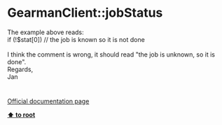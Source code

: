 # GearmanClient::jobStatus




<div class="phpcode"><span class="html">
The example above reads: <br>if (!$stat[0]) // the job is known so it is not done<br><br>I think the comment is wrong, it should read &quot;the job is unknown, so it is done&quot;.<br>Regards,<br>Jan</span>
</div>
  

#

[Official documentation page](https://www.php.net/manual/en/gearmanclient.jobstatus.php)

**[⬆ to root](/)**